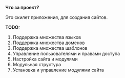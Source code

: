 **Что за проект?**

Это скилет приложения, для создания сайтов.

**TODO:**

1. Поддержка множества языков
2. Поддержка множества доменов
3. Поддержка множества шаблонов
4. Управление пользователями и правами доступа
5. Настройка сайта и модулями
6. Модульная структура
7. Установка и управление модулями сайта